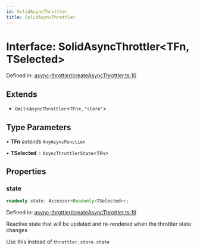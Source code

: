 ```yaml
---
id: SolidAsyncThrottler
title: SolidAsyncThrottler
---
```


<!-- DO NOT EDIT: this page is autogenerated from the type comments -->

# Interface: SolidAsyncThrottler\<TFn, TSelected\>

Defined in: [async-throttler/createAsyncThrottler.ts:10](https://github.com/TanStack/pacer/blob/main/packages/solid-pacer/src/async-throttler/createAsyncThrottler.ts#L10)

## Extends

- `Omit`\<`AsyncThrottler`\<`TFn`\>, `"store"`\>

## Type Parameters

• **TFn** *extends* `AnyAsyncFunction`

• **TSelected** = `AsyncThrottlerState`\<`TFn`\>

## Properties

### state

```ts
readonly state: Accessor<Readonly<TSelected>>;
```

Defined in: [async-throttler/createAsyncThrottler.ts:19](https://github.com/TanStack/pacer/blob/main/packages/solid-pacer/src/async-throttler/createAsyncThrottler.ts#L19)

Reactive state that will be updated and re-rendered when the throttler state changes

Use this instead of `throttler.store.state`
